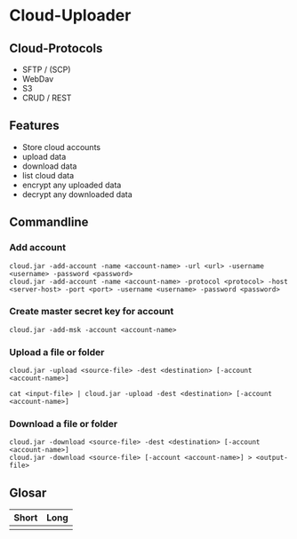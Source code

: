 # Cloud-Uploader

## Cloud-Protocols

- SFTP / (SCP)
- WebDav
- S3
- CRUD / REST

## Features

- Store cloud accounts
- upload data
- download data
- list cloud data
- encrypt any uploaded data
- decrypt any downloaded data


## Commandline

### Add account

````
cloud.jar -add-account -name <account-name> -url <url> -username <username> -password <password>
cloud.jar -add-account -name <account-name> -protocol <protocol> -host <server-host> -port <port> -username <username> -password <password>
````

### Create master secret key for account

````
cloud.jar -add-msk -account <account-name>
````

### Upload a file or folder

````
cloud.jar -upload <source-file> -dest <destination> [-account <account-name>]

cat <input-file> | cloud.jar -upload -dest <destination> [-account <account-name>]
````

### Download a file or folder

````
cloud.jar -download <source-file> -dest <destination> [-account <account-name>]
cloud.jar -download <source-file> [-account <account-name>] > <output-file>
````



## Glosar

| Short | Long |
| ----- | ---- |
|  |  |
